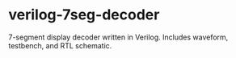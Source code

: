 # verilog-7seg-decoder
7-segment display decoder written in Verilog. Includes waveform, testbench, and RTL schematic.

